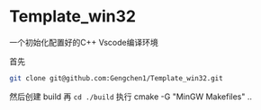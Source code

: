 # Template_win32
一个初始化配置好的C++ Vscode编译环境

首先
```sh
git clone git@github.com:Gengchen1/Template_win32.git
```
然后创建 build
再 `cd ./build`
执行
cmake -G "MinGW Makefiles" ..
